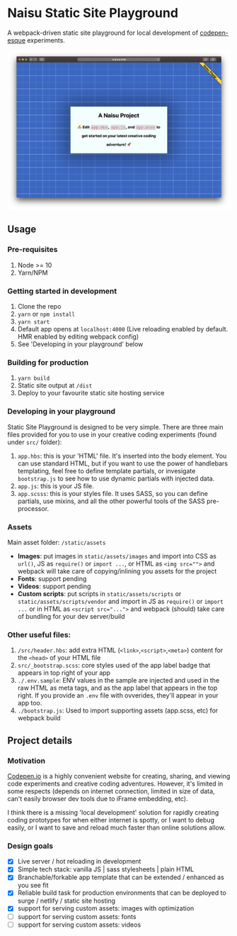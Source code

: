 # Naisu Static Site Playground

A webpack-driven static site playground for local development of [codepen-esque](https://codepen.io) experiments.

![naisu project](./sample.png)

## Usage

### Pre-requisites

1. Node >= 10
2. Yarn/NPM

### Getting started in development

1. Clone the repo
2. `yarn` or `npm install`
3. `yarn start`
4. Default app opens at `localhost:4000` (Live reloading enabled by default. HMR enabled by editing webpack config)
5. See 'Developing in your playground' below

### Building for production

1. `yarn build`
2. Static site output at `/dist`
3. Deploy to your favourite static site hosting service

### Developing in your playground

Static Site Playground is designed to be very simple. There are three main files provided for you to use in your creative coding experiments (found under `src/` folder):

1. `app.hbs`: this is your 'HTML' file. It's inserted into the body element. You can use standard HTML, but if you want to use the power of handlebars templating, feel free to define template partials, or invesigate `bootstrap.js` to see how to use dynamic partials with injected data.
2. `app.js`: this is your JS file.
3. `app.scsss`: this is your styles file. It uses SASS, so you can define partials, use mixins, and all the other powerful tools of the SASS pre-processor.

### Assets

Main asset folder: `/static/assets`

- **Images**: put images in `static/assets/images` and import into CSS as `url()`, JS as `require()` or `import ...`, or HTML as `<img src="">` and webpack will take care of copying/inlining you assets for the project
- **Fonts**: support pending
- **Videos**: support pending
- **Custom scripts**: put scripts in `static/assets/scripts` or `static/assets/scripts/vendor` and import in JS as `require()` or `import ...` or in HTML as `<script src="...">` and webpack (should) take care of bundling for your dev server/build

### Other useful files:

1. `/src/header.hbs`: add extra HTML (`<link>`,`<script>`,`<meta>`) content for the `<head>` of your HTML file
2. `src/_bootstrap.scss`: core styles used of the app label badge that appears in top right of your app
3. `./.env.sample`: ENV values in the sample are injected and used in the raw HTML as meta tags, and as the app label that appears in the top right. If you provide an `.env` file with ovverides, they'll appear in your app too.
4. `./bootstrap.js`: Used to import supporting assets (app.scss, etc) for webpack build

## Project details

### Motivation

[Codepen.io](https://codepen.io) is a highly convenient website for creating, sharing, and viewing code experiments and creative coding adventures. However, it's limited in some respects (depends on internet connection, limited in size of data, can't easily browser dev tools due to iFrame embedding, etc).

I think there is a missing 'local development' solution for rapidly creating coding prototypes for when either internet is spotty, or I want to debug easily, or I want to save and reload much faster than online solutions allow.

### Design goals

- [x] Live server / hot reloading in development
- [x] Simple tech stack: vanilla JS | sass stylesheets | plain HTML
- [x] Branchable/forkable app template that can be extended / enhanced as you see fit
- [x] Reliable build task for production environments that can be deployed to surge / netlify / static site hosting
- [x] support for serving custom assets: images with optimization
- [ ] support for serving custom assets: fonts
- [ ] support for serving custom assets: videos
